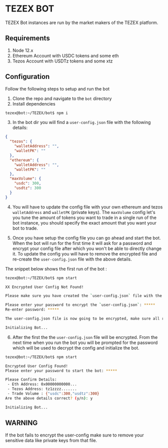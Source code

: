 # TEZEX BOT

TEZEX Bot instances are run by the market makers of the TEZEX platform.

## Requirements

1. Node 12.x
2. Ethereum Account with USDC tokens and some eth
3. Tezos Account with USDTz tokens and some xtz

## Configuration

Follow the following steps to setup and run the bot

1. Clone the repo and navigate to the `bot` directory
2. Install dependencies

```sh
tezex@bot:~/TEZEX/bot$ npm i
```

3. In the bot dir you will find a `user-config.json` file with the following details:

```json
{
  "tezos": {
    "walletAddress": "",
    "walletPK": ""
  },
  "ethereum": {
    "walletAddress": "",
    "walletPK": ""
  },
  "maxVolume": {
    "usdc": 300,
    "usdtz": 300
  }
}
```

4. You will have to update the config file with your own ethereum and tezos `walletAddress` and `walletPK` (private keys). The `maxVolume` config let's you tune the amount of tokens you want to trade in a single run of the bot instance, you should specify the exact amount that you want your bot to trade.

5. Once you have setup the config file you can go ahead and start the bot. When the bot will run for the first time it will ask for a password and encrypt your config file after which you won't be able to directly change it. To update the config you will have to remove the encrypted file and re-create the `user-config.json` file with the above details.

The snippet below shows the first run of the bot :

```sh
tezex@bot:~/TEZEX/bot$ npm start

XX Encrypted User Config Not Found!

Please make sure you have created the `user-config.json` file with the required details as mentioned in the documentation

Please enter your password to encrypt the `user-config.json`: *****
Re-enter password: *****

The user-config.json file is now going to be encrypted, make sure all required details are present. Continue? (y/n):  y

Initializing Bot...
```

6. After the first the the `user-config.json` file will be encrypted. From the next time when you run the bot you will be prompted for the password which will be used to decrypt the config and initialize the bot.

```sh
tezex@bot:~/TEZEX/bot$ npm start

Encrypted User Config Found!
Please enter your password to start the bot: *****

Please Confirm Details:
 - Eth Address: 0x00000000000...
 - Tezos Address: tz1zzzz.......
 - Trade Volume : {"usdc":300,"usdtz":300}
Are the above details correct? (y/n): y

Initializing Bot...
```

## WARNING

If the bot fails to encrypt the user-config make sure to remove your sensitive data like private keys from that file.
